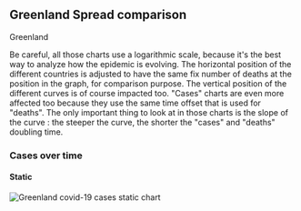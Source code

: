 ## Greenland Spread comparison 

Greenland



Be careful, all those charts use a logarithmic scale, because it's the best way to analyze how the epidemic is evolving. 
The horizontal position of the different countries is adjusted to have the same fix number of deaths at the position in the graph, for comparison purpose.
The vertical position of the different curves is of course impacted too.
"Cases" charts are even more affected too because they use the same time offset that is used for "deaths".
The only important thing to look at in those charts is the slope of the curve : the steeper the curve, the shorter the "cases" and "deaths" doubling time.


 
### Cases over time
 
#### Static
![Greenland covid-19 cases static chart](https://raw.githubusercontent.com/madlag/coronavirus_study/master/notebooks/graphs/2020-03-20/countries/Greenland/2020-03-20_Greenland_deaths.png "Greenland covid-19 cases static chart")   

